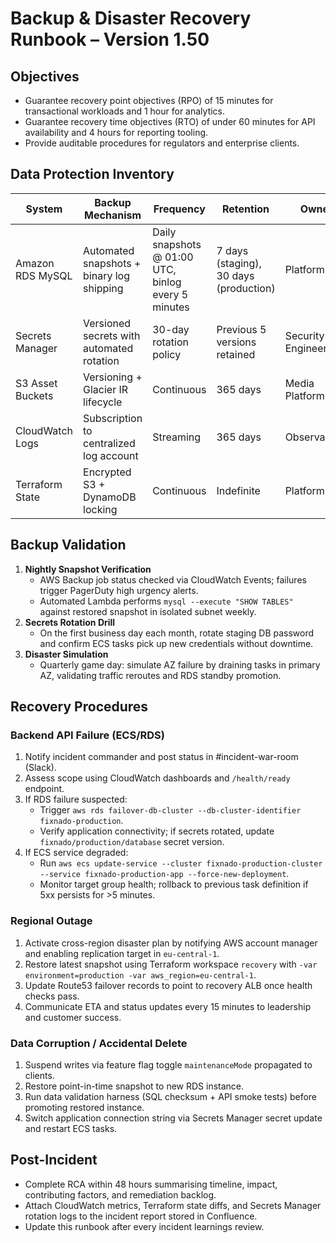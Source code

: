 # Backup & Disaster Recovery Runbook – Version 1.50

## Objectives
- Guarantee recovery point objectives (RPO) of 15 minutes for transactional workloads and 1 hour for analytics.
- Guarantee recovery time objectives (RTO) of under 60 minutes for API availability and 4 hours for reporting tooling.
- Provide auditable procedures for regulators and enterprise clients.

## Data Protection Inventory
| System | Backup Mechanism | Frequency | Retention | Owner |
| --- | --- | --- | --- | --- |
| Amazon RDS MySQL | Automated snapshots + binary log shipping | Daily snapshots @ 01:00 UTC, binlog every 5 minutes | 7 days (staging), 30 days (production) | Platform Ops |
| Secrets Manager | Versioned secrets with automated rotation | 30-day rotation policy | Previous 5 versions retained | Security Engineering |
| S3 Asset Buckets | Versioning + Glacier IR lifecycle | Continuous | 365 days | Media Platform |
| CloudWatch Logs | Subscription to centralized log account | Streaming | 365 days | Observability |
| Terraform State | Encrypted S3 + DynamoDB locking | Continuous | Indefinite | Platform Ops |

## Backup Validation
1. **Nightly Snapshot Verification**
   - AWS Backup job status checked via CloudWatch Events; failures trigger PagerDuty high urgency alerts.
   - Automated Lambda performs `mysql --execute "SHOW TABLES"` against restored snapshot in isolated subnet weekly.
2. **Secrets Rotation Drill**
   - On the first business day each month, rotate staging DB password and confirm ECS tasks pick up new credentials without downtime.
3. **Disaster Simulation**
   - Quarterly game day: simulate AZ failure by draining tasks in primary AZ, validating traffic reroutes and RDS standby promotion.

## Recovery Procedures
### Backend API Failure (ECS/RDS)
1. Notify incident commander and post status in #incident-war-room (Slack).
2. Assess scope using CloudWatch dashboards and `/health/ready` endpoint.
3. If RDS failure suspected:
   - Trigger `aws rds failover-db-cluster --db-cluster-identifier fixnado-production`.
   - Verify application connectivity; if secrets rotated, update `fixnado/production/database` secret version.
4. If ECS service degraded:
   - Run `aws ecs update-service --cluster fixnado-production-cluster --service fixnado-production-app --force-new-deployment`.
   - Monitor target group health; rollback to previous task definition if 5xx persists for >5 minutes.

### Regional Outage
1. Activate cross-region disaster plan by notifying AWS account manager and enabling replication target in `eu-central-1`.
2. Restore latest snapshot using Terraform workspace `recovery` with `-var environment=production -var aws_region=eu-central-1`.
3. Update Route53 failover records to point to recovery ALB once health checks pass.
4. Communicate ETA and status updates every 15 minutes to leadership and customer success.

### Data Corruption / Accidental Delete
1. Suspend writes via feature flag toggle `maintenanceMode` propagated to clients.
2. Restore point-in-time snapshot to new RDS instance.
3. Run data validation harness (SQL checksum + API smoke tests) before promoting restored instance.
4. Switch application connection string via Secrets Manager secret update and restart ECS tasks.

## Post-Incident
- Complete RCA within 48 hours summarising timeline, impact, contributing factors, and remediation backlog.
- Attach CloudWatch metrics, Terraform state diffs, and Secrets Manager rotation logs to the incident report stored in Confluence.
- Update this runbook after every incident learnings review.
